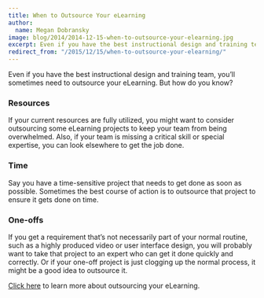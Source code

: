 ```yaml
---
title: When to Outsource Your eLearning
author:
  name: Megan Dobransky
image: blog/2014/2014-12-15-when-to-outsource-your-elearning.jpg
excerpt: Even if you have the best instructional design and training team, you'll sometimes need to outsource your eLearning. But how do you know?
redirect_from: "/2015/12/15/when-to-outsource-your-elearning/"
---
```

Even if you have the best instructional design and training team, you’ll sometimes need to outsource your eLearning. But how do you know?

### Resources
If your current resources are fully utilized, you might want to consider outsourcing some eLearning projects to keep your team from being overwhelmed. Also, if your team is missing a critical skill or special expertise, you can look elsewhere to get the job done.

### Time
Say you have a time-sensitive project that needs to get done as soon as possible. Sometimes the best course of action is to outsource that project to ensure it gets done on time.

### One-offs
If you get a requirement that’s not necessarily part of your normal routine, such as a highly produced video or user interface design, you will probably want to take that project to an expert who can get it done quickly and correctly. Or if your one-off project is just clogging up the normal process, it might be a good idea to outsource it.

[Click here](/solutions/) to learn more about outsourcing your eLearning.
